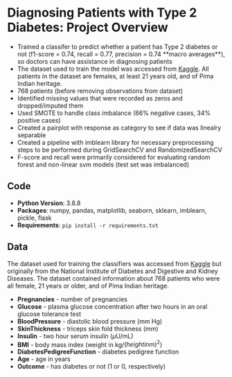 # Diagnosing Patients with Type 2 Diabetes: Project Overview
* Trained a classifer to predict whether a patient has Type 2 diabetes or not (f1-score = 0.74, recall = 0.77, precision = 0.74 \*\*macro averages\*\*), so doctors can have assistance in diagnosing patients
* The dataset used to train the model was accessed from [Kaggle](https://www.kaggle.com/uciml/pima-indians-diabetes-database). All patients in the dataset are females, at least 21 years old, and of Pima Indian heritage.
* 768 patients (before removing observations from dataset)
* Identified missing values that were recorded as zeros and dropped/imputed them
* Used SMOTE to handle class imbalance (66% negative cases, 34% positive cases)
* Created a pairplot with response as category to see if data was linealry separable
* Created a pipeline with imblearn library for necessary preprocessing steps to be performed during GridSearchCV and RandomizedSearchCV
* F-score and recall were primarily considered for evaluating random forest and non-linear svm models (test set was imbalanced)

## Code
* **Python Version**: 3.8.8
* **Packages**: numpy, pandas, matplotlib, seaborn, sklearn, imblearn, pickle, flask
* **Requirements**: `pip install -r requirements.txt`

## Data
The dataset used for training the classifiers was accessed from [Kaggle](https://www.kaggle.com/uciml/pima-indians-diabetes-database) but originally from the National Institute of Diabetes and Digestive and Kidney Diseases. The dataset contained information about 768 patients who were all female, 21 years or older, and of Pima Indian heritage.
* **Pregnancies** - number of pregnancies
* **Glucose** - plasma glucose concentration after two hours in an oral glucose tolerance test
* **BloodPressure** - diastolic blood pressure (mm Hg)
* **SkinThickness** - triceps skin fold thickness (mm)
* **Insulin** - two hour serum insulin ($\mu$U/mL)
* **BMI** - body mass index (weight in kg/$(height in m)^{2}$)
* **DiabetesPedigreeFunction** - diabetes pedigree function
* **Age** - age in years
* **Outcome** - has diabetes or not (1 or 0, respectively)
